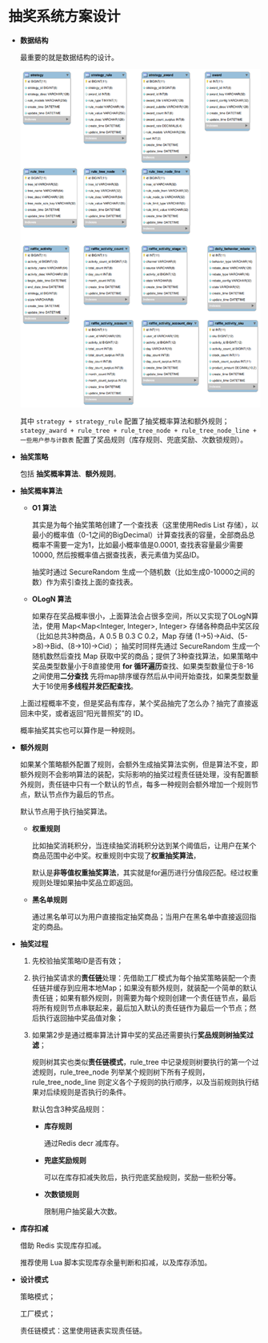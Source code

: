 # 抽奖系统方案设计

+ **数据结构**

  最重要的就是数据结构的设计。

  ![](imgs/market-er.png)

  其中 `strategy + strategy_rule` 配置了抽奖概率算法和额外规则；`stategy_award + rule_tree + rule_tree_node + rule_tree_node_line + 一些用户参与计数表` 配置了奖品规则（库存规则、兜底奖励、次数锁规则）。

+ **抽奖策略**

  包括 **抽奖概率算法**、**额外规则**。

+ **抽奖概率算法**

  + **O1 算法**

    其实是为每个抽奖策略创建了一个查找表（这里使用Redis List 存储），以最小的概率值（0-1之间的BigDecimal）计算查找表的容量，全部商品总概率不需要一定为1，比如最小概率值是0.0001, 查找表容量最少需要10000, 然后按概率值占据查找表，表元素值为奖品ID。

    抽奖时通过 SecureRandom 生成一个随机数（比如生成0-10000之间的数）作为索引查找上面的查找表。

  + **OLogN 算法**

    如果存在奖品概率很小，上面算法会占很多空间，所以又实现了OLogN算法，使用 Map<Map<Integer, Integer>, Integer> 存储各种商品中奖区段（比如总共3种商品，A 0.5 B 0.3 C 0.2，Map 存储  (1->5)->Aid、(5->8)->Bid、(8->10)->Cid）；
    抽奖时同样先通过 SecureRandom 生成一个随机数然后查找 Map 获取中奖的商品；提供了3种查找算法，如果策略中奖品类型数量小于8直接使用 **for 循环遍历**查找、如果类型数量位于8-16之间使用**二分查找** 先将map排序缓存然后从中间开始查找，如果类型数量大于16使用**多线程并发匹配查找**。

  上面过程概率不变，但是奖品有库存，某个奖品抽完了怎么办？抽完了直接返回未中奖，或者返回“阳光普照奖”的 ID。

  概率抽奖其实也可以算作是一种规则。

+ **额外规则**

  如果某个策略额外配置了规则，会额外生成抽奖算法实例，但是算法不变，即额外规则不会影响算法的装配，实际影响的抽奖过程责任链处理，没有配置额外规则，责任链中只有一个默认的节点，每多一种规则会额外增加一个规则节点，默认节点作为最后的节点。

  默认节点用于执行抽奖算法。

  + **权重规则**

    比如抽奖消耗积分，当连续抽奖消耗积分达到某个阈值后，让用户在某个商品范围中必中奖。权重规则中实现了**权重抽奖算法**，

    默认是**非等值权重抽奖算法**，其实就是for遍历进行分值段匹配。经过权重规则处理如果抽中奖品立即返回。

  + **黑名单规则**

    通过黑名单可以为用户直接指定抽奖商品；当用户在黑名单中直接返回指定的商品。

+ **抽奖过程**

  1. 先校验抽奖策略ID是否有效；

  2. 执行抽奖请求的**责任链**处理：先借助工厂模式为每个抽奖策略装配一个责任链并缓存到应用本地Map；如果没有额外规则，就装配一个简单的默认责任链；如果有额外规则，则需要为每个规则创建一个责任链节点，最后将所有规则节点串联起来，最后加入默认的责任链作为最后一个节点；然后执行返回抽中奖品值对象；

  3. 如果第2步是通过概率算法计算中奖的奖品还需要执行**奖品规则树抽奖过滤**；

     规则树其实也类似**责任链模式**，rule_tree 中记录规则树要执行的第一个过滤规则，rule_tree_node 列举某个规则树下所有子规则，rule_tree_node_line 则定义各个子规则的执行顺序，以及当前规则执行结果对后续规则是否执行的条件。

     默认包含3种奖品规则：

     + **库存规则**

       通过Redis decr 减库存。

     + **兜底奖励规则**

       可以在库存扣减失败后，执行兜底奖励规则，奖励一些积分等。

     + **次数锁规则**

       限制用户抽奖最大次数。

+ **库存扣减**

  借助 Redis 实现库存扣减。

  推荐使用 Lua 脚本实现库存余量判断和扣减，以及库存添加。

+ **设计模式**

  策略模式；

  工厂模式；

  责任链模式：这里使用链表实现责任链。